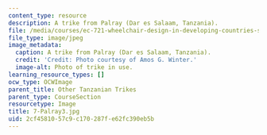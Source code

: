 ```yaml
---
content_type: resource
description: A trike from Palray (Dar es Salaam, Tanzania).
file: /media/courses/ec-721-wheelchair-design-in-developing-countries-spring-2009/2cf4581057c9c170287fe62fc390eb5b_7-Palray3.jpg
file_type: image/jpeg
image_metadata:
  caption: A trike from Palray (Dar es Salaam, Tanzania).
  credit: 'Credit: Photo courtesy of Amos G. Winter.'
  image-alt: Photo of trike in use.
learning_resource_types: []
ocw_type: OCWImage
parent_title: Other Tanzanian Trikes
parent_type: CourseSection
resourcetype: Image
title: 7-Palray3.jpg
uid: 2cf45810-57c9-c170-287f-e62fc390eb5b
---
```

